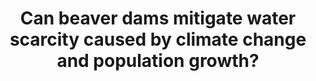 ---
title: "Can beaver dams mitigate water scarcity caused by climate change and population growth?"
year: "2016"
authors: <strong>Hafen, K.</strong>, and W. W. Macfarlane
journal: <i>StreamNotes</i>
volume: November
pages: 1-5
doi:
urlp: http://www.fs.fed.us/biology/nsaec/assets/streamnotes2016-11.pdf
pdf: http://www.fs.fed.us/biology/nsaec/assets/streamnotes2016-11.pdf
---